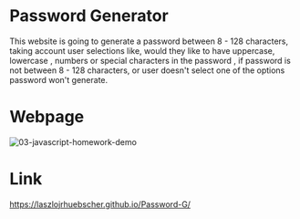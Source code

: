 # Password Generator
This website is going to generate a password between 8 - 128 characters, taking account user selections like, would they like to have uppercase, lowercase , numbers or special characters in the password , if password is not between 8 - 128 characters, or user doesn't select one of the options password won't generate.
# Webpage 

![03-javascript-homework-demo](https://user-images.githubusercontent.com/106786858/182054184-55e8e603-3d5b-4ddd-b92b-9a8ee81e9506.png)

# Link
https://laszlojrhuebscher.github.io/Password-G/
